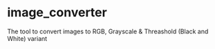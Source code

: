# image_converter
The tool to convert images to RGB, Grayscale &amp; Threashold (Black and White)  variant 
